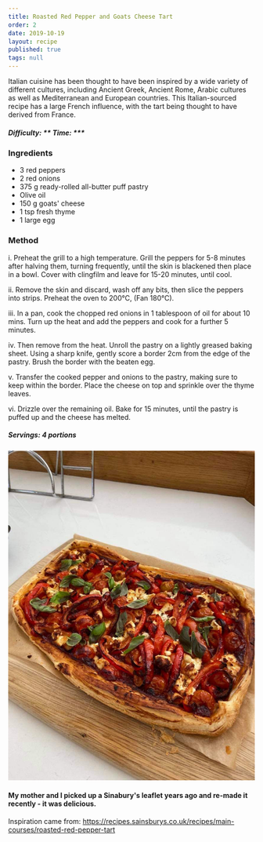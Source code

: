 ```yaml
---
title: Roasted Red Pepper and Goats Cheese Tart
order: 2
date: 2019-10-19
layout: recipe
published: true
tags: null
---
```

Italian cuisine has been thought to have been inspired by a wide variety of different cultures, including Ancient Greek, Ancient Rome, Arabic cultures as well as Mediterranean and European countries. This Italian-sourced recipe has a large French influence, with the tart being thought to have derived from France.

##### Difficulty: \*\* Time: \*\**

### Ingredients

* 3 red peppers
* 2 red onions
* 375 g ready-rolled all-butter puff pastry
* Olive oil
* 150 g goats' cheese
* 1 tsp fresh thyme
* 1 large egg

### Method

i. Preheat the grill to a high temperature. Grill the peppers for 5-8 minutes after halving them, turning frequently, until the skin is blackened then place in a bowl. Cover with clingfilm and leave for 15-20 minutes, until cool.

ii. Remove the skin and discard, wash off any bits, then slice the peppers into strips. Preheat the oven to 200°C, (Fan 180°C).

iii. In a pan, cook the chopped red onions in 1 tablespoon of oil for about 10 mins. Turn up the heat and add the peppers and cook for a further 5 minutes. 

iv. Then remove from the heat. Unroll the pastry on a lightly greased baking sheet. Using a sharp knife, gently score a border 2cm from the edge of the pastry. Brush the border with the beaten egg.

v. Transfer the cooked pepper and onions to the pastry, making sure to keep within the border. Place the cheese on top and sprinkle over the thyme leaves. 

vi. Drizzle over the remaining oil. Bake for 15 minutes, until the pastry is puffed up and the cheese has melted.

##### Servings: 4 portions



![Red Pepper and Goats Cheese Tart on a woodern board](../uploads/redpeppertart.jpg "Roasted Red Pepper and Goats Cheese Tart")

#### My mother and I picked up a Sinabury's leaflet years ago and re-made it recently - it was delicious.

Inspiration came from: <https://recipes.sainsburys.co.uk/recipes/main-courses/roasted-red-pepper-tart>